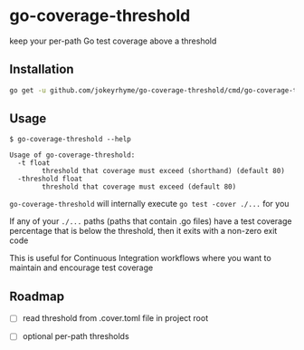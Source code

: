 # go-coverage-threshold

keep your per-path Go test coverage above a threshold


## Installation

```sh
go get -u github.com/jokeyrhyme/go-coverage-threshold/cmd/go-coverage-threshold
```


## Usage

```
$ go-coverage-threshold --help

Usage of go-coverage-threshold:
  -t float
        threshold that coverage must exceed (shorthand) (default 80)
  -threshold float
        threshold that coverage must exceed (default 80)
```

`go-coverage-threshold` will internally execute `go test -cover ./...` for you

If any of your `./...` paths (paths that contain .go files) have a test coverage percentage that is below the threshold,
then it exits with a non-zero exit code

This is useful for Continuous Integration workflows where you want to maintain and encourage test coverage


## Roadmap

-   [ ] read threshold from .cover.toml file in project root

-   [ ] optional per-path thresholds
